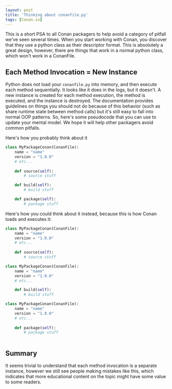```yaml
---
layout: post
title: 'Thinking about conanfile.py'
tags: [Conan.io]
---
```


This is a short PSA to all Conan packagers to help avoid a category of pitfall we've seen several times.  When you start working with Conan, you discover that they use a python class as their descriptor format.  This is absolutely a great design, however, there are things that work in a normal python class, which won't work in a ConanFile. 

## Each Method Invocation = New Instance
Python does not load your `conanfile.py` into memory, and then execute each method sequentially.  It looks like it does in the logs, but it doesn't.  A new instance is created for each method execution, the method is executed, and the instance is destroyed.  The documentation provides guidelines on things you should not do because of this behavior (such as share runtime state between method calls) but it's still easy to fall into normal OOP patterns.  So, here's some pseudocode that you can use to update your mental model.  We hope it will help other packagers avoid common pitfalls. 

Here's how you probably think about it

```python
class MyPackageConan(ConanFile):
	name = "name"
	version = "1.0.0"
	# etc...
	
	def source(self):
		# source stuff

	def build(self):
		# build stuff

	def package(self):
		# package stuff
```	
		
Here's how you could think about it instead, because this is how Conan loads and executes it: 

```python
class MyPackageConan(ConanFile):
	name = "name"
	version = "1.0.0"
	# etc...
	
	def source(self):
		# source stuff
```	


```python
class MyPackageConan(ConanFile):
	name = "name"
	version = "1.0.0"
	# etc...

	def build(self):
		# build stuff
```	

```python
class MyPackageConan(ConanFile):
	name = "name"
	version = "1.0.0"
	# etc...
	
	def package(self):
		# package stuff
		
```	

## Summary
It seems trivial to understand that each method invocation is a separate instance, however we still see people making mistakes like this, which indicates that more educational content on the topic might have some value to some readers. 